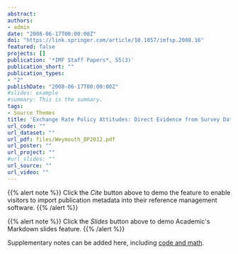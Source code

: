 ```yaml
---
abstract: 
authors:
- admin
date: "2008-06-17T00:00:00Z"
doi: "https://link.springer.com/article/10.1057/imfsp.2008.16"
featured: false
projects: []
publication: '*IMF Staff Papers*, 55(3)'
publication_short: ""
publication_types:
- "2"
publishDate: "2008-06-17T00:00:00Z"
#slides: example
#summary: This is the summary.
tags:
- Source Themes
title: 'Exchange Rate Policy Attitudes: Direct Evidence from Survey Data'
url_code: ""
url_dataset: ""
url_pdf: files/Weymouth_BP2012.pdf
url_poster: ""
url_project: ""
#url_slides: ""
url_source: ""
url_video: ""
---
```


{{% alert note %}}
Click the *Cite* button above to demo the feature to enable visitors to import publication metadata into their reference management software.
{{% /alert %}}

{{% alert note %}}
Click the *Slides* button above to demo Academic's Markdown slides feature.
{{% /alert %}}

Supplementary notes can be added here, including [code and math](https://sourcethemes.com/academic/docs/writing-markdown-latex/).
